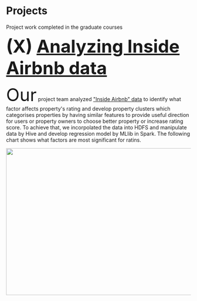 # Projects
Project work completed in the graduate courses

<p><font size="12"><b>(X) <a href= "https://github.com/tnmasui/Projects/blob/master/Regression_MLlib_Scala.txt" >Analyzing Inside Airbnb data</a></b></font></p>

<font size="12">Our</font> project team analyzed <a href="http://insideairbnb.com/get-the-data.html">"Inside Airbnb" data</a> to identify what factor affects property's rating and develop property clusters which categorises properties by having similar features to provide useful direction for users or property owners to choose better property or increase rating score. To achieve that, we incorpolated the data into HDFS and manipulate data by Hive and develop regression model by MLlib in Spark. The following chart shows what factors are most significant for ratins. 

<img src="https://github.com/tnmasui/Projects/blob/master/airbnb.jpg" height="400" width="700">
